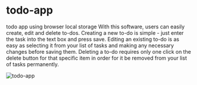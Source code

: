 # todo-app
todo app using browser local storage
With this software, users can easily create, edit and delete to-dos. Creating a new to-do is simple - just enter the task into the text box and press save. Editing an existing to-do is as easy as selecting it from your list of tasks and making any necessary changes before saving them. Deleting a to-do requires only one click on the delete button for that specific item in order for it be removed from your list of tasks permanently.

![todo-app](https://user-images.githubusercontent.com/12143590/226507164-784c1625-92e0-43a3-a5e4-6df14a9539e2.JPG)

